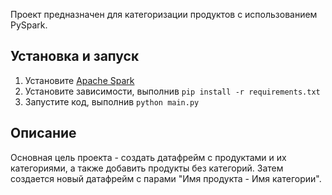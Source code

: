 Проект предназначен для категоризации продуктов с использованием PySpark.

## Установка и запуск

1. Установите [Apache Spark](https://spark.apache.org/downloads.html)
2. Установите зависимости, выполнив `pip install -r requirements.txt`
3. Запустите код, выполнив `python main.py`

## Описание

Основная цель проекта - создать датафрейм с продуктами и их категориями, а также добавить продукты без категорий.
Затем создается новый датафрейм с парами "Имя продукта - Имя категории".
